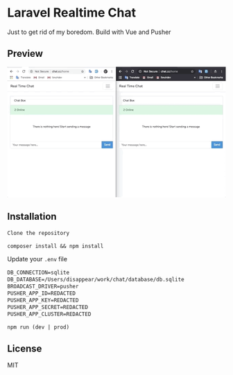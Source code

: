 # Laravel Realtime Chat

Just to get rid of my boredom. Build with Vue and Pusher

## Preview

![Preview](preview.gif)

## Installation

```
Clone the repository
```

```
composer install && npm install
```

Update your `.env` file

```
DB_CONNECTION=sqlite
DB_DATABASE=/Users/disappear/work/chat/database/db.sqlite
BROADCAST_DRIVER=pusher
PUSHER_APP_ID=REDACTED
PUSHER_APP_KEY=REDACTED
PUSHER_APP_SECRET=REDACTED
PUSHER_APP_CLUSTER=REDACTED
```

```
npm run (dev | prod)
```

## License

MIT
